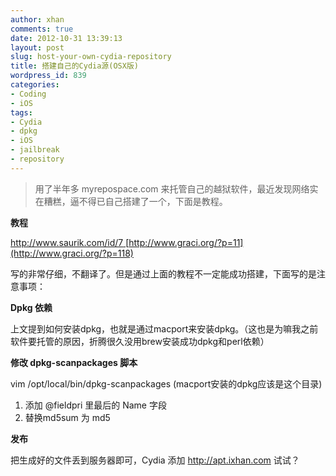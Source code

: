 ```yaml
---
author: xhan
comments: true
date: 2012-10-31 13:39:13
layout: post
slug: host-your-own-cydia-repository
title: 搭建自己的Cydia源(OSX版)
wordpress_id: 839
categories:
- Coding
- iOS
tags:
- Cydia
- dpkg
- iOS
- jailbreak
- repository
---
```


> 用了半年多 myrepospace.com 来托管自己的越狱软件，最近发现网络实在糟糕，逼不得已自己搭建了一个，下面是教程。


**教程**

[http://www.saurik.com/id/7
](http://www.saurik.com/id/7)[http://www.graci.org/?p=11](http://www.graci.org/?p=118)

写的非常仔细，不翻译了。但是通过上面的教程不一定能成功搭建，下面写的是注意事项：

**Dpkg 依赖**

上文提到如何安装dpkg，也就是通过macport来安装dpkg。（这也是为嘛我之前软件要托管的原因，折腾很久没用brew安装成功dpkg和perl依赖）

**修改 dpkg-scanpackages 脚本**

vim /opt/local/bin/dpkg-scanpackages (macport安装的dpkg应该是这个目录)

1. 添加 @fieldpri 里最后的 Name 字段
2. 替换md5sum 为 md5

**发布**

把生成好的文件丢到服务器即可，Cydia 添加 http://apt.ixhan.com 试试？
